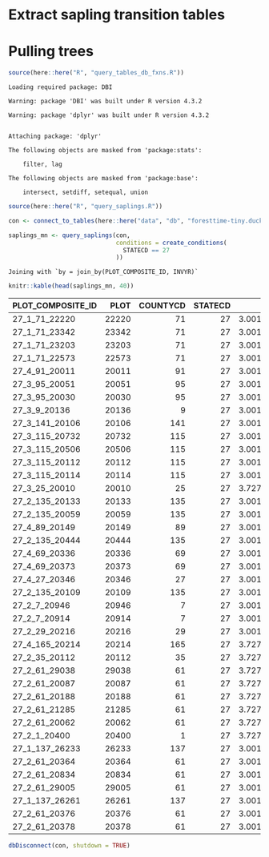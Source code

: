 # Extract sapling transition tables

# Pulling trees

``` r
source(here::here("R", "query_tables_db_fxns.R"))
```

    Loading required package: DBI

    Warning: package 'DBI' was built under R version 4.3.2

    Warning: package 'dplyr' was built under R version 4.3.2


    Attaching package: 'dplyr'

    The following objects are masked from 'package:stats':

        filter, lag

    The following objects are masked from 'package:base':

        intersect, setdiff, setequal, union

``` r
source(here::here("R", "query_saplings.R"))

con <- connect_to_tables(here::here("data", "db", "foresttime-tiny.duckdb"))
```

``` r
saplings_mn <- query_saplings(con, 
                              conditions = create_conditions(
                                STATECD == 27
                              ))
```

    Joining with `by = join_by(PLOT_COMPOSITE_ID, INVYR)`

``` r
knitr::kable(head(saplings_mn, 40))
```

| PLOT_COMPOSITE_ID |  PLOT | COUNTYCD | STATECD |       PLT_CN | INVYR | PREV_INVYR | CYCLE | live_sapling | new_sapling | sapling_sapling | sapling_tree | sapling_dead | sapling_removed | sapling_not_sampled | sapling_missing_data | sapling_vanishes_next_year | PREV_live_sapling | sapling_vanished | presumed_dead | timespan | sapling_sapling_prop | sapling_tree_prop | sapling_removed_prop | presumed_dead_prop | sapling_not_sampled_prop | sapling_missing_data_prop |
|:------------------|------:|---------:|--------:|-------------:|------:|-----------:|------:|-------------:|------------:|----------------:|-------------:|-------------:|----------------:|--------------------:|---------------------:|---------------------------:|------------------:|-----------------:|--------------:|---------:|---------------------:|------------------:|---------------------:|-------------------:|-------------------------:|--------------------------:|
| 27_1_71_22220     | 22220 |       71 |      27 | 3.001609e+14 |  2016 |       2011 |    15 |           10 |           0 |              10 |            0 |            1 |               0 |                   0 |                    0 |                          0 |                11 |                0 |             1 |        5 |            0.9090909 |         0.0000000 |                  0.0 |          0.0909091 |                     0.00 |                         0 |
| 27_1_71_23342     | 23342 |       71 |      27 | 3.001609e+14 |  2016 |       2011 |    15 |           37 |          37 |               0 |            0 |            0 |               0 |                   0 |                    0 |                          0 |                 0 |                0 |             0 |        5 |                   NA |                NA |                   NA |                 NA |                       NA |                        NA |
| 27_1_71_23203     | 23203 |       71 |      27 | 3.001609e+14 |  2016 |       2011 |    15 |           15 |           4 |              11 |            0 |            0 |               0 |                   0 |                    0 |                          0 |                11 |                0 |             0 |        5 |            1.0000000 |         0.0000000 |                  0.0 |          0.0000000 |                     0.00 |                         0 |
| 27_1_71_22573     | 22573 |       71 |      27 | 3.001609e+14 |  2016 |       2011 |    15 |            8 |           8 |               0 |            0 |            0 |               0 |                   0 |                    0 |                          0 |                 0 |                0 |             0 |        5 |                   NA |                NA |                   NA |                 NA |                       NA |                        NA |
| 27_4_91_20011     | 20011 |       91 |      27 | 3.001610e+14 |  2016 |       2011 |    15 |            4 |           2 |               2 |            0 |            0 |               0 |                   0 |                    0 |                          0 |                 2 |                0 |             0 |        5 |            1.0000000 |         0.0000000 |                  0.0 |          0.0000000 |                     0.00 |                         0 |
| 27_3_95_20051     | 20051 |       95 |      27 | 3.001610e+14 |  2016 |       2011 |    15 |            2 |           0 |               2 |            0 |            2 |               0 |                   0 |                    0 |                          0 |                 4 |                0 |             2 |        5 |            0.5000000 |         0.0000000 |                  0.0 |          0.5000000 |                     0.00 |                         0 |
| 27_3_95_20030     | 20030 |       95 |      27 | 3.001610e+14 |  2016 |       2011 |    15 |           25 |           3 |              22 |            0 |           10 |               0 |                   0 |                    0 |                          0 |                32 |                0 |            10 |        5 |            0.6875000 |         0.0000000 |                  0.0 |          0.3125000 |                     0.00 |                         0 |
| 27_3_9_20136      | 20136 |        9 |      27 | 3.001610e+14 |  2016 |       2011 |    15 |            4 |           2 |               2 |            0 |            3 |               0 |                   0 |                    0 |                          0 |                 5 |                0 |             3 |        5 |            0.4000000 |         0.0000000 |                  0.0 |          0.6000000 |                     0.00 |                         0 |
| 27_3_141_20106    | 20106 |      141 |      27 | 3.001610e+14 |  2016 |       2011 |    15 |            1 |           0 |               1 |            0 |            0 |               0 |                   3 |                    0 |                          0 |                 4 |                0 |             0 |        5 |            0.2500000 |         0.0000000 |                  0.0 |          0.0000000 |                     0.75 |                         0 |
| 27_3_115_20732    | 20732 |      115 |      27 | 3.001610e+14 |  2016 |       2011 |    15 |            2 |           0 |               2 |            0 |            0 |               0 |                   0 |                    0 |                          0 |                 2 |                0 |             0 |        5 |            1.0000000 |         0.0000000 |                  0.0 |          0.0000000 |                     0.00 |                         0 |
| 27_3_115_20506    | 20506 |      115 |      27 | 3.001610e+14 |  2016 |       2011 |    15 |            4 |           1 |               3 |            0 |            0 |               0 |                   0 |                    0 |                          0 |                 3 |                0 |             0 |        5 |            1.0000000 |         0.0000000 |                  0.0 |          0.0000000 |                     0.00 |                         0 |
| 27_3_115_20112    | 20112 |      115 |      27 | 3.001610e+14 |  2016 |       2011 |    15 |            9 |           3 |               6 |            0 |            1 |               0 |                   0 |                    0 |                          0 |                 7 |                0 |             1 |        5 |            0.8571429 |         0.0000000 |                  0.0 |          0.1428571 |                     0.00 |                         0 |
| 27_3_115_20114    | 20114 |      115 |      27 | 3.001610e+14 |  2016 |       2011 |    15 |            4 |           0 |               4 |            0 |            4 |               0 |                   0 |                    0 |                          0 |                 8 |                0 |             4 |        5 |            0.5000000 |         0.0000000 |                  0.0 |          0.5000000 |                     0.00 |                         0 |
| 27_3_25_20010     | 20010 |       25 |      27 | 3.727857e+14 |  2017 |       2012 |    15 |            0 |           0 |               0 |            1 |            2 |               0 |                   0 |                    0 |                          0 |                 3 |                0 |             2 |        5 |            0.0000000 |         0.3333333 |                  0.0 |          0.6666667 |                     0.00 |                         0 |
| 27_2_135_20133    | 20133 |      135 |      27 | 3.001601e+14 |  2016 |       2011 |    15 |            7 |           0 |               7 |            0 |            7 |               0 |                   0 |                    0 |                          0 |                14 |                0 |             7 |        5 |            0.5000000 |         0.0000000 |                  0.0 |          0.5000000 |                     0.00 |                         0 |
| 27_2_135_20059    | 20059 |      135 |      27 | 3.001601e+14 |  2016 |       2011 |    15 |            3 |           0 |               3 |            0 |            0 |               0 |                   0 |                    0 |                          0 |                 3 |                0 |             0 |        5 |            1.0000000 |         0.0000000 |                  0.0 |          0.0000000 |                     0.00 |                         0 |
| 27_4_89_20149     | 20149 |       89 |      27 | 3.001601e+14 |  2016 |       2011 |    15 |           40 |           7 |              33 |            0 |            1 |               0 |                   0 |                    0 |                          0 |                34 |                0 |             1 |        5 |            0.9705882 |         0.0000000 |                  0.0 |          0.0294118 |                     0.00 |                         0 |
| 27_2_135_20444    | 20444 |      135 |      27 | 3.001601e+14 |  2016 |       2011 |    15 |            0 |           0 |               0 |            0 |            0 |               0 |                  24 |                    0 |                          0 |                24 |                0 |             0 |        5 |            0.0000000 |         0.0000000 |                  0.0 |          0.0000000 |                     1.00 |                         0 |
| 27_4_69_20336     | 20336 |       69 |      27 | 3.001601e+14 |  2016 |       2011 |    15 |            3 |           1 |               2 |            0 |            0 |               0 |                   0 |                    0 |                          0 |                 2 |                0 |             0 |        5 |            1.0000000 |         0.0000000 |                  0.0 |          0.0000000 |                     0.00 |                         0 |
| 27_4_69_20373     | 20373 |       69 |      27 | 3.001601e+14 |  2016 |       2011 |    15 |            6 |           3 |               3 |            0 |            1 |               0 |                   0 |                    0 |                          0 |                 4 |                0 |             1 |        5 |            0.7500000 |         0.0000000 |                  0.0 |          0.2500000 |                     0.00 |                         0 |
| 27_4_27_20346     | 20346 |       27 |      27 | 3.001601e+14 |  2016 |       2011 |    15 |            0 |           0 |               0 |            0 |            1 |               0 |                   0 |                    0 |                          0 |                 1 |                0 |             1 |        5 |            0.0000000 |         0.0000000 |                  0.0 |          1.0000000 |                     0.00 |                         0 |
| 27_2_135_20109    | 20109 |      135 |      27 | 3.001601e+14 |  2016 |       2011 |    15 |            0 |           0 |               0 |            1 |            1 |               0 |                   0 |                    0 |                          0 |                 2 |                0 |             1 |        5 |            0.0000000 |         0.5000000 |                  0.0 |          0.5000000 |                     0.00 |                         0 |
| 27_2_7_20946      | 20946 |        7 |      27 | 3.001602e+14 |  2016 |       2011 |    15 |            7 |           1 |               6 |            0 |            1 |               0 |                   0 |                    0 |                          0 |                 7 |                0 |             1 |        5 |            0.8571429 |         0.0000000 |                  0.0 |          0.1428571 |                     0.00 |                         0 |
| 27_2_7_20914      | 20914 |        7 |      27 | 3.001602e+14 |  2016 |       2011 |    15 |            5 |           1 |               4 |            1 |            2 |               0 |                   0 |                    0 |                          0 |                 7 |                0 |             2 |        5 |            0.5714286 |         0.1428571 |                  0.0 |          0.2857143 |                     0.00 |                         0 |
| 27_2_29_20216     | 20216 |       29 |      27 | 3.001602e+14 |  2016 |       2011 |    15 |            9 |           2 |               7 |            1 |            1 |               0 |                   0 |                    0 |                          0 |                 9 |                0 |             1 |        5 |            0.7777778 |         0.1111111 |                  0.0 |          0.1111111 |                     0.00 |                         0 |
| 27_4_165_20214    | 20214 |      165 |      27 | 3.727848e+14 |  2017 |       2012 |    15 |            5 |           1 |               4 |            0 |            2 |               0 |                   0 |                    0 |                          5 |                 6 |                0 |             2 |        5 |            0.6666667 |         0.0000000 |                  0.0 |          0.3333333 |                     0.00 |                         0 |
| 27_2_35_20112     | 20112 |       35 |      27 | 3.727848e+14 |  2017 |       2012 |    15 |            8 |           1 |               7 |            0 |            3 |               0 |                   0 |                    0 |                          8 |                10 |                0 |             3 |        5 |            0.7000000 |         0.0000000 |                  0.0 |          0.3000000 |                     0.00 |                         0 |
| 27_2_61_29038     | 29038 |       61 |      27 | 3.727848e+14 |  2017 |       2012 |    15 |           16 |          10 |               6 |            1 |            0 |               0 |                   0 |                    0 |                         16 |                 7 |                0 |             0 |        5 |            0.8571429 |         0.1428571 |                  0.0 |          0.0000000 |                     0.00 |                         0 |
| 27_2_61_20087     | 20087 |       61 |      27 | 3.727849e+14 |  2017 |       2012 |    15 |            4 |           0 |               4 |            2 |            0 |               0 |                   0 |                    0 |                          4 |                 6 |                0 |             0 |        5 |            0.6666667 |         0.3333333 |                  0.0 |          0.0000000 |                     0.00 |                         0 |
| 27_2_61_20188     | 20188 |       61 |      27 | 3.727849e+14 |  2017 |       2012 |    15 |           10 |           5 |               5 |            0 |           22 |               0 |                   0 |                    0 |                         10 |                27 |                0 |            22 |        5 |            0.1851852 |         0.0000000 |                  0.0 |          0.8148148 |                     0.00 |                         0 |
| 27_2_61_21285     | 21285 |       61 |      27 | 3.727849e+14 |  2017 |       2012 |    15 |            1 |           0 |               1 |            1 |            0 |               0 |                   0 |                    0 |                          1 |                 2 |                0 |             0 |        5 |            0.5000000 |         0.5000000 |                  0.0 |          0.0000000 |                     0.00 |                         0 |
| 27_2_61_20062     | 20062 |       61 |      27 | 3.727849e+14 |  2017 |       2012 |    15 |            2 |           0 |               2 |            0 |            0 |               0 |                   0 |                    0 |                          2 |                 2 |                0 |             0 |        5 |            1.0000000 |         0.0000000 |                  0.0 |          0.0000000 |                     0.00 |                         0 |
| 27_2_1_20400      | 20400 |        1 |      27 | 3.727849e+14 |  2017 |       2012 |    15 |            4 |           0 |               4 |            1 |            1 |               0 |                   0 |                    0 |                          4 |                 6 |                0 |             1 |        5 |            0.6666667 |         0.1666667 |                  0.0 |          0.1666667 |                     0.00 |                         0 |
| 27_1_137_26233    | 26233 |      137 |      27 | 3.001603e+14 |  2016 |       2011 |    15 |           11 |           5 |               6 |            1 |            1 |               0 |                   0 |                    0 |                          0 |                 8 |                0 |             1 |        5 |            0.7500000 |         0.1250000 |                  0.0 |          0.1250000 |                     0.00 |                         0 |
| 27_2_61_20364     | 20364 |       61 |      27 | 3.001603e+14 |  2016 |       2011 |    15 |            4 |           1 |               3 |            0 |            1 |               0 |                   0 |                    0 |                          0 |                 4 |                0 |             1 |        5 |            0.7500000 |         0.0000000 |                  0.0 |          0.2500000 |                     0.00 |                         0 |
| 27_2_61_20834     | 20834 |       61 |      27 | 3.001603e+14 |  2016 |       2011 |    15 |            6 |           0 |               6 |            0 |            0 |               0 |                   0 |                    0 |                          0 |                 6 |                0 |             0 |        5 |            1.0000000 |         0.0000000 |                  0.0 |          0.0000000 |                     0.00 |                         0 |
| 27_2_61_29005     | 29005 |       61 |      27 | 3.001603e+14 |  2016 |       2011 |    15 |            4 |           0 |               4 |            0 |            1 |               0 |                   0 |                    0 |                          0 |                 5 |                0 |             1 |        5 |            0.8000000 |         0.0000000 |                  0.0 |          0.2000000 |                     0.00 |                         0 |
| 27_1_137_26261    | 26261 |      137 |      27 | 3.001603e+14 |  2016 |       2011 |    15 |           10 |           6 |               4 |            0 |            0 |               4 |                   0 |                    0 |                          0 |                 8 |                0 |             0 |        5 |            0.5000000 |         0.0000000 |                  0.5 |          0.0000000 |                     0.00 |                         0 |
| 27_2_61_20376     | 20376 |       61 |      27 | 3.001603e+14 |  2016 |       2011 |    15 |            3 |           1 |               2 |            0 |            7 |               0 |                   0 |                    0 |                          0 |                 9 |                0 |             7 |        5 |            0.2222222 |         0.0000000 |                  0.0 |          0.7777778 |                     0.00 |                         0 |
| 27_2_61_20378     | 20378 |       61 |      27 | 3.001603e+14 |  2016 |       2011 |    15 |            4 |           1 |               3 |            0 |            0 |               0 |                   0 |                    0 |                          0 |                 3 |                0 |             0 |        5 |            1.0000000 |         0.0000000 |                  0.0 |          0.0000000 |                     0.00 |                         0 |

``` r
dbDisconnect(con, shutdown = TRUE)
```
